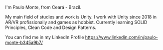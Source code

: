 I'm Paulo Monte, from Ceará - Brazil.

My main field of studies and work is Unity. I work with Unity since 2018 in AR/VR profissionally and games as hobbist.
Currently learning SOLID Principles, Clean Code and Design Patterns.

You can find me in my LinkedIn Profile https://www.linkedin.com/in/paulo-monte-b345a9b7/

<!---
pvmonte/pvmonte is a ✨ special ✨ repository because its `README.md` (this file) appears on your GitHub profile.
You can click the Preview link to take a look at your changes.
--->
